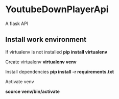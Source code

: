 # YoutubeDownPlayerApi
A flask API

## Install work environment
If virtualenv is not installed
**pip install virtualenv**

Create virtualenv
**virtualenv venv**

Install dependencies
**pip install -r requirements.txt**

Activate venv

**source venv/bin/activate**